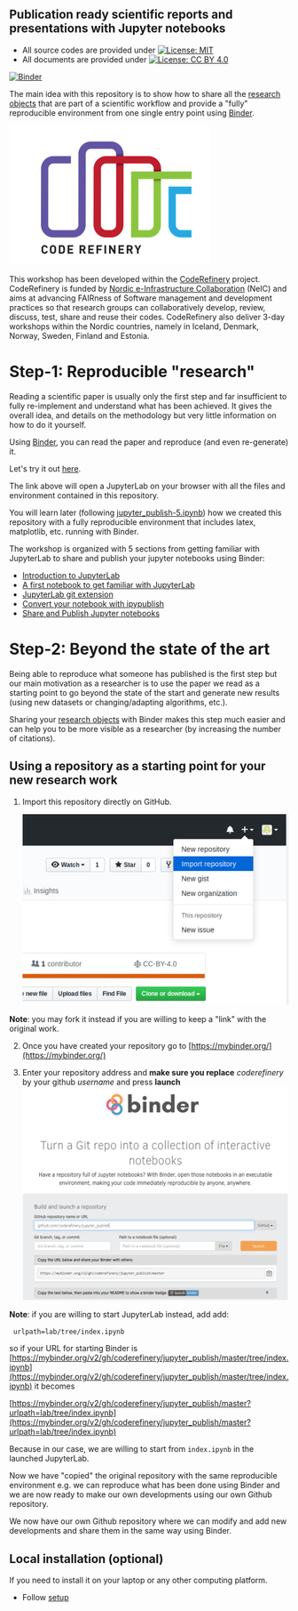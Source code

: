 ## Publication ready scientific reports and presentations with Jupyter notebooks


- All source codes are provided under [![License: MIT](https://img.shields.io/badge/License-MIT-yellow.svg)](https://opensource.org/licenses/MIT)
- All documents are provided under 
[![License: CC BY 4.0](https://img.shields.io/badge/License-CC%20BY%204.0-lightgrey.svg)](https://creativecommons.org/licenses/by/4.0/)

[![Binder](https://mybinder.org/badge_logo.svg)](https://mybinder.org/v2/gh/coderefinery/jupyter_publish/master?urlpath=lab/tree/index.ipynb)

The main idea with this repository is to show how to share all the [research objects](http://www.researchobject.org/) that are part of a scientific workflow and provide a "fully" reproducible environment from one single entry point using [Binder](https://mybinder.readthedocs.io/en/latest/).


![coderefinery logo](img/coderefinery.png)

This workshop has been developed within the [CodeRefinery](https://coderefinery.org) project. CodeRefinery is  funded by [Nordic e-Infrastructure Collaboration](https://neic.no/) (NeIC) and aims at advancing FAIRness of Software management and development practices so that research groups can collaboratively develop, review, discuss, test, share and reuse their codes.   CodeRefinery also deliver 3-day workshops within the Nordic countries, namely in Iceland, Denmark, Norway, Sweden, Finland and Estonia.

# Step-1: Reproducible "research"

Reading a scientific paper is usually only the first step and far insufficient to fully re-implement and understand what has been achieved. It gives the overall idea, and details on the methodology but very little information on how to do it yourself.

Using [Binder](https://mybinder.readthedocs.io/en/latest/), you can read the paper and reproduce (and even re-generate) it.

Let's try it out [here](https://mybinder.org/v2/gh/coderefinery/jupyter_publish/master?urlpath=lab/tree/index.ipynb). 

The link above will open a JupyterLab on your browser with all the files and environment contained in this repository. 

You will learn later (following [jupyter_publish-5.ipynb](jupyter_publish-5.ipynb)) how we created this repository with a fully reproducible environment that includes latex, matplotlib, etc. running with Binder. 

The workshop is organized with 5 sections from getting familiar with JupyterLab to share and publish your jupyter notebooks using Binder:

- [Introduction to JupyterLab](jupyter_publish-1.ipynb)
- [A first notebook to get familiar with JupyterLab](jupyter_publish-2.ipynb)
- [JupyterLab git extension](jupyter_publish-3.ipynb)
- [Convert your notebook with ipypublish](jupyter_publish-4.ipynb)
- [Share and Publish Jupyter notebooks](jupyter_publish-5.ipynb)

# Step-2: Beyond the state of the art

Being able to reproduce what someone has published is the first step but our main motivation as a researcher is to use the paper we read as a starting point to go beyond the state of the start and generate new results (using new datasets or changing/adapting algorithms, etc.).

Sharing your [research objects](http://www.researchobject.org/) with Binder makes this step much easier and can help you to be more visible as a researcher (by increasing the number of citations).

## Using a repository as a starting point for your new research work

1.  Import this repository directly on GitHub. 

    ![Import repository](img/Import_repo.png)

**Note**: you may fork it instead if you are willing to keep a "link" with the original work. 

     
2.  Once you have created your repository go to [https://mybinder.org/](https://mybinder.org/)

3.  Enter your repository address and **make sure you replace** *coderefinery* by your github *username* and press **launch**
    ![Import repository in Binder](img/coderefinery_binder.png)
    
 **Note**: if you are willing to start JupyterLab instead, add add:
 
```
 urlpath=lab/tree/index.ipynb
```

so if your URL for starting Binder is [https://mybinder.org/v2/gh/coderefinery/jupyter_publish/master/tree/index.ipynb](https://mybinder.org/v2/gh/coderefinery/jupyter_publish/master/tree/index.ipynb) it becomes

[https://mybinder.org/v2/gh/coderefinery/jupyter_publish/master?urlpath=lab/tree/index.ipynb](https://mybinder.org/v2/gh/coderefinery/jupyter_publish/master?urlpath=lab/tree/index.ipynb)

Because in our case, we are willing to start from `index.ipynb` in the launched JupyterLab.

   
Now we have "copied" the original repository with the same reproducible environment e.g. we can reproduce what has been done using Binder and we are now ready to make our own developments using our own Github repository. 

We now have our own Github repository where we can modify and add new developments and share them in the same way using Binder.

## Local installation (optional)

If you need to install it on your laptop or any other computing platform.

- Follow [setup](setup.ipynb)

